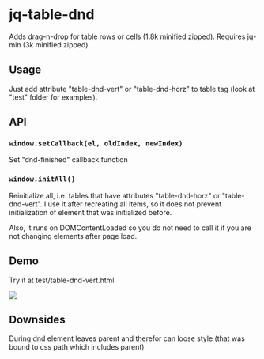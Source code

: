 # jq-table-dnd
Adds drag-n-drop for table rows or cells (1.8k minified zipped). Requires jq-min (3k minified zipped).

## Usage

Just add attribute "table-dnd-vert" or "table-dnd-horz" to table tag (look at "test" folder for examples).

## API

### `window.setCallback(el, oldIndex, newIndex)`
Set "dnd-finished" callback function 
### `window.initAll()`
Reinitialize all, i.e. tables that have attributes "table-dnd-horz" or "table-dnd-vert". I use it after recreating all items, so it does not prevent initialization of element that was initialized before.

Also, it runs on DOMContentLoaded so you do not need to call it if you are not changing elements after page load.

## Demo
Try it at test/table-dnd-vert.html

![](https://github.com/artemdudkin/table-dnd/blob/main/docs/demo.gif)

## Downsides
During dnd element leaves parent and therefor can loose style (that was bound to css path which includes parent)


